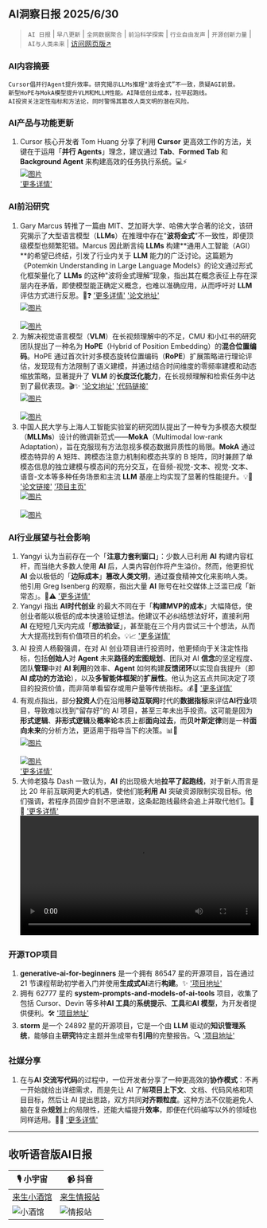 ## AI洞察日报 2025/6/30

>  `AI 日报` | `早八更新` | `全网数据聚合` | `前沿科学探索` | `行业自由发声` | `开源创新力量` | `AI与人类未来` | [访问网页版↗️](https://ai.hubtoday.app/)



### **AI内容摘要**

```
Cursor倡并行Agent提升效率。研究揭示LLMs推理"波将金式”不一致，质疑AGI前景。
新型HoPE与MokA模型提升VLM和MLLM性能。AI降低创业成本，拉平起跑线。
AI投资关注定性指标和方法论，同时警惕其篡改人类文明的潜在风险。
```



### AI产品与功能更新

1.  Cursor 核心开发者 Tom Huang 分享了利用 **Cursor** 更高效工作的方法，关键在于运用「**并行 Agents**」理念，建议通过 **Tab**、**Formed Tab** 和 **Background Agent** 来构建高效的任务执行系统。💻⚡
    <br/> [![图片](https://pbs.twimg.com/media/Guna8_wW4AAkmqU?format=jpg&name=orig)](https://pbs.twimg.com/media/Guna8_wW4AAkmqU?format=jpg&name=orig) <br/>
    ['更多详情'](https://x.com/tuturetom/status/1939321864200888536)

### AI前沿研究

1.  Gary Marcus 转推了一篇由 MIT、芝加哥大学、哈佛大学合著的论文，该研究揭示了大型语言模型（**LLMs**）在推理中存在"**波将金式**”不一致性，即便顶级模型也频繁犯错。Marcus 因此断言纯 **LLMs** 构建**通用人工智能（AGI）**的希望已终结，引发了行业内关于 **LLM** 能力的广泛讨论。这篇题为《Potemkin Understanding in Large Language Models》的论文通过形式化框架量化了 **LLMs** 的这种"波将金式理解”现象，指出其在概念表征上存在深层内在矛盾，即使模型能正确定义概念，也难以准确应用，从而呼吁对 **LLM** 评估方式进行反思。🤯❓
    ['更多详情'](https://www.jiqizhixin.com/articles/2025-06-29-5)
    ['论文地址'](https://arxiv.org/pdf/2506.21521)
    <br/> [![图片](https://image.jiqizhixin.com/uploads/editor/e72097cc-e820-4597-a0ec-c2b312306e3e/640.png)](https://image.jiqizhixin.com/uploads/editor/e72097cc-e820-4597-a0ec-c2b312306e3e/640.png) <br/>
    <br/> [![图片](https://image.jiqizhixin.com/uploads/editor/8fa03d2d-2c7d-4202-897e-50abdc401e18/640.png)](https://image.jiqizhixin.com/uploads/editor/8fa03d2d-2c7d-4202-897e-50abdc401e18/640.png) <br/>
2.  为解决视觉语言模型（**VLM**）在长视频理解中的不足，CMU 和小红书的研究团队提出了一种名为 **HoPE**（Hybrid of Position Embedding）的**混合位置编码**。HoPE 通过首次针对多模态旋转位置编码（**RoPE**）扩展策略进行理论评估，发现现有方法限制了语义建模，并通过结合时间维度的零频率建模和动态缩放策略，显著提升了 **VLM** 的**长度泛化能力**，在长视频理解和检索任务中达到了最优表现。🎬✨
    ['论文地址'](https://arxiv.org/pdf/2505.20444)
    ['代码链接'](https://github.com/hrlics/HoPE)
    <br/> [![图片](https://image.jiqizhixin.com/uploads/editor/07c7463b-a718-45d0-bd66-7446710db689/640.png)](https://image.jiqizhixin.com/uploads/editor/07c7463b-a718-45d0-bd66-7446710db689/640.png) <br/>
    <br/> [![图片](https://image.jiqizhixin.com/uploads/editor/cc288ff5-7708-4b62-9e4a-a57e3610f82b/640.png)](https://image.jiqizhixin.com/uploads/editor/cc288ff5-7708-4b62-9e4a-a57e3610f82b/640.png) <br/>
3.  中国人民大学与上海人工智能实验室的研究团队提出了一种专为多模态大模型（**MLLMs**）设计的微调新范式——**MokA**（Multimodal low-rank Adaptation），旨在克服现有方法忽视多模态数据异质性的局限。**MokA** 通过模态特异的 A 矩阵、跨模态注意力机制和模态共享的 B 矩阵，同时兼顾了单模态信息的独立建模与模态间的充分交互，在音频-视觉-文本、视觉-文本、语音-文本等多种任务场景和主流 **LLM** 基座上均实现了显著的性能提升。💡🚀
    ['论文链接'](https://arxiv.org/abs/2506.05191)
    ['项目主页'](https://gewu-lab.github.io/MokA)
    <br/> [![图片](https://image.jiqizhixin.com/uploads/editor/0dac2061-2746-4f2c-9304-8e503330c3d7/640.png)](https://image.jiqizhixin.com/uploads/editor/0dac2061-2746-4f2c-9304-8e503330c3d7/640.png) <br/>
    <br/> [![图片](https://image.jiqizhixin.com/uploads/editor/7e11d47c-1627-4d37-8cda-ee12a31a26e5/640.png)](https://image.jiqizhixin.com/uploads/editor/7e11d47c-1627-4d37-8cda-ee12a31a26e5/640.png) <br/>

### AI行业展望与社会影响

1.  Yangyi 认为当前存在一个「**注意力套利窗口**」：少数人已利用 **AI** 构建内容杠杆，而当绝大多数人使用 **AI** 后，人类内容创作将产生溢价。然而，他更担忧 **AI** 会以极低的「**边际成本**」**篡改人类文明**，通过蚕食精神文化来影响人类。他引用 Greg Isenberg 的观察，指出大量 **AI** 账号在社交媒体上泛滥已成「新常态」。🤔⚠️
    ['更多详情'](https://x.com/Yangyixxxx/status/1939318396111430096)
2.  Yangyi 指出 **AI时代创业** 的最大不同在于「**构建MVP的成本**」大幅降低，使创业者能以极低的成本快速验证想法。他建议不必纠结想法好坏，直接利用 **AI** 在短短几天内完成「**想法验证**」，甚至能在三个月内尝试三十个想法，从而大大提高找到有价值项目的机会。💡📈
    ['更多详情'](https://x.com/Yangyixxxx/status/1939278373978857614)
3.  AI 投资人杨毅强调，在对 AI 创业项目进行投资时，他更倾向于关注定性指标，包括**创始人**对 **Agent** 未来**路径的宏图规划**、团队对 AI **信念**的坚定程度、团队**管理**中对 **AI 利用**的效率、**Agent** 如何构建**反馈闭环**以实现自我提升（即**AI 成功的方法论**），以及**多智能体框架**的**扩展性**。他认为这五点共同决定了项目的投资价值，而非简单看留存或用户量等传统指标。💰🧐
    ['更多详情'](https://x.com/Yangyixxxx/status/1939212085185093664)
4.  有观点指出，部分**投资人**仍在沿用**移动互联网**时代的**数据指标**来评估**AI行业**项目，导致难以找到"留存好”的 AI 项目，甚至三年未出手投资。这可能是因为**形式逻辑**、**非形式逻辑**及**概率论**本质上都**面向过去**，而**贝叶斯定律**则是一种**面向未来**的分析方法，更适用于指导当下的决策。📊🔮
    <br/> [![图片](https://cdnv2.ruguoapp.com/FkJ8Cttpht-FSudcqveStLiBY6BBv3.png)](https://cdnv2.ruguoapp.com/FkJ8Cttpht-FSudcqveStLiBY6BBv3.png) <br/>
    <br/> [![图片](https://cdnv2.ruguoapp.com/FhaVZhhtXfzamqX8c4dNBF62yfZRv3.png)](https://cdnv2.ruguoapp.com/FhaVZhhtXfzamqX8c4dNBF62yfZRv3.png) <br/>
    ['更多详情'](https://m.okjike.com/originalPosts/6860acdfd82bae994ab2ac0e)
5.  大帅老猿与 Dash 一致认为，**AI** 的出现极大地**拉平了起跑线**，对于新人而言是比 20 年前互联网更大的机遇，使他们能**利用 AI** 突破资源限制实现目标。他们强调，若程序员固步自封不思进取，这条起跑线最终会追上并取代他们。🏁🚀
    ['更多详情'](https://x.com/ezshine/status/1939097986682036566)
    <video src="https://video.twimg.com/amplify_video/1938922173013651456/vid/avc/1920x1080/lVHNYiDsj_o_yd27.mp4?tag=21" controls="controls" width="100%"></video>

### 开源TOP项目

1.  **generative-ai-for-beginners** 是一个拥有 86547 星的开源项目，旨在通过 21 节课程帮助初学者入门并使用**生成式AI**进行**构建**。✨
    ['项目地址'](https://github.com/microsoft/generative-ai-for-beginners)
2.  拥有 62777 星的 **system-prompts-and-models-of-ai-tools** 项目，收集了包括 Cursor、Devin 等多种**AI 工具**的**系统提示**、**工具**和**AI 模型**，为开发者提供便利。🛠️
    ['项目地址'](https://github.com/x1xhlol/system-prompts-and-models-of-ai-tools)
3.  **storm** 是一个 24892 星的开源项目，它是一个由 **LLM** 驱动的**知识管理系统**，能够自主**研究**特定主题并生成带有**引用**的完整报告。🔍
    ['项目地址'](https://github.com/stanford-oval/storm)

### 社媒分享

1.  在与**AI 交流写代码**的过程中，一位开发者分享了一种更高效的**协作模式**：不再一开始就给出详细需求，而是先让 AI 了解**项目上下文**、文档、代码风格和项目目标，然后让 AI 提出思路，双方共同**对齐颗粒度**。这种方法不仅能避免人脑在复杂**规划**上的局限性，还能大幅提升**效率**，即便在代码编写以外的领域也同样适用。🤝🤖
    ['更多详情'](https://x.com/wwwgoubuli/status/1939168328070603017)

---

## **收听语音版AI日报**

| 🎙️ **小宇宙** | 📹 **抖音** |
| --- | --- |
| [来生小酒馆](https://www.xiaoyuzhoufm.com/podcast/683c62b7c1ca9cf575a5030e)  |   [来生情报站](https://www.douyin.com/user/MS4wLjABAAAAwpwqPQlu38sO38VyWgw9ZjDEnN4bMR5j8x111UxpseHR9DpB6-CveI5KRXOWuFwG)| 
| ![小酒馆](https://s1.imagehub.cc/images/2025/06/24/f959f7984e9163fc50d3941d79a7f262.md.png) | ![情报站](https://s1.imagehub.cc/images/2025/06/24/7fc30805eeb831e1e2baa3a240683ca3.md.png) |

    

